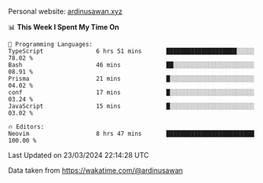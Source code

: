 Personal website: [ardinusawan.xyz](https://ardinusawan.xyz)

<!--START_SECTION:waka-->
📊 **This Week I Spent My Time On** 

```text
💬 Programming Languages: 
TypeScript               6 hrs 51 mins       ████████████████████░░░░░   78.02 % 
Bash                     46 mins             ██░░░░░░░░░░░░░░░░░░░░░░░   08.91 % 
Prisma                   21 mins             █░░░░░░░░░░░░░░░░░░░░░░░░   04.02 % 
conf                     17 mins             █░░░░░░░░░░░░░░░░░░░░░░░░   03.24 % 
JavaScript               15 mins             █░░░░░░░░░░░░░░░░░░░░░░░░   03.02 % 

🔥 Editors: 
Neovim                   8 hrs 47 mins       █████████████████████████   100.00 % 
```


 Last Updated on 23/03/2024 22:14:28 UTC
<!--END_SECTION:waka-->
Data taken from https://wakatime.com/@ardinusawan
